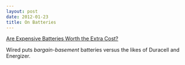 ```yaml
---
layout: post
date: 2012-01-23
title: On Batteries
---
```


[Are Expensive Batteries Worth the Extra Cost?](http://www.wired.com/wiredscience/2012/01/are-expensive-batteries-worth-the-extra-cost/ "Wired")

Wired puts _bargain-basement_ batteries versus the likes of Duracell and Energizer.
